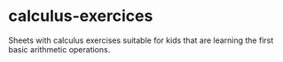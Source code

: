 # calculus-exercices
Sheets with calculus exercises suitable for kids that are learning the first basic arithmetic operations.
